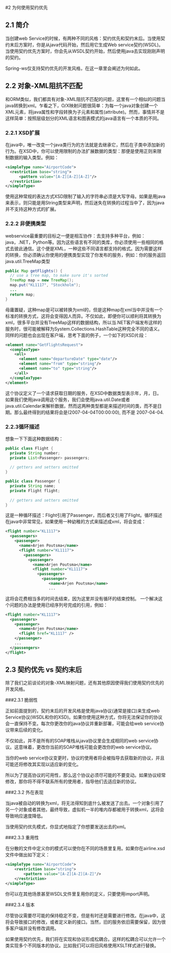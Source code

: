 #2 为何使用契约优先

## 2.1 简介

当创建web Service的时候，有两种不同的风格：契约优先和契约末后。当使用契约末后方案时，你是从java代码开始，然后用它生成Web service契约(WSDL)。当使用契约优先方案时，你会先从WSDL契约开始，然后使用java去实现刚刚声明的契约。

Spring-ws仅支持契约优先的开发风格，在这一章里会阐述为何如此。


## 2.2 对象-XML阻抗不匹配

和ORM类似，我们都具有对象-XML阻抗不匹配的问题，这里有一个相似的问题当java转换到xml。乍看之下，O/X映射问题很简单：为每一个java对象创建一个XML元素，将java属性和字段转换为子元素和属性(attribute)。然而，事情并不是这样简单：按照层级划分的XML语言和图表模式的java语言有一个本质的不同。


### 2.2.1 XSD扩展

在java中，唯一改变一个java类行为的方法就是去继承它，然后在子类中添加新的行为。在XSD中，你可以使用限制的办法扩展数据的类型：那便是使用正则来限制数据的输入类型。例如：

``` xml
<simpleType name="AirportCode">
  <restriction base="string">
      <pattern value="[A-Z][A-Z][A-Z]"/>
  </restriction>
</simpleType>
```

使用这种常规的表达方式XSD限制了输入的字符串必须是大写字母。如果是用java来表示，则只能是用String类型来声明，然后迷失在转换的过程当中了，因为java并不支持这种方式的扩展。


### 2.2.2 非便携类型

webservice最重要的目标之一便是相互协作：去支持多种平台，例如：java，.NET，Python等。因为这些语言有不同的类库，你必须使用一些相同的格式去彼此通信。这个便是XML，一种这些不同语言都支持的格式。因为需要这样的转换，你必须确认你使用的便携类型实现了你发布的服务，例如：你的服务返回java.util.TreeMap类型

``` java
public Map getFlights() {
  // use a tree map, to make sure it's sorted
  TreeMap map = new TreeMap();
  map.put("KL1117", "Stockholm");
  ...
  return map;
}
```

毋庸置疑，这种map是可以被转换为xml的，但是这种map在xml当中并没有一个标准的转换方式，这将会变得因人而异。不仅如此，即便你可以顺利将其转换为xml，很多平台并没有TreeMap这样的数据结构，所以当.NET客户端发布这样的服务时，很可能被解释为System.Collections.HashTable这种完全不同的语义。
同样的问题也会出现在客户端，思考下面的例子，一个如下的XSD片段：

``` xml
<element name="GetFlightsRequest">
  <complexType>
    <all>
      <element name="departureDate" type="date"/>
      <element name="from" type="string"/>
      <element name="to" type="string"/>
    </all>
  </complexType>
</element>
```

这个协议定义了一个请求获取日期的服务，在XSD中数据类型表示年，月，日。如果我们使用java调用这个服务，我们会使用java.util.Date或者java.util.Calendar来解析数据，然而这两种类型都是来描述时间的类，而不是日期。那么最终得到的结果将会是(2007-04-04T00:00:00), 而不是 2007-04-04.


### 2.2.3循环描述
想象一下下面这种数据结构：

``` java
public class Flight {
  private String number;
  private List<Passenger> passengers;
    
  // getters and setters omitted
}

public class Passenger {
  private String name;
  private Flight flight;
    
  // getters and setters omitted
}
```

这是一种循环描述：Flight引用了Passenger，而后者又引用了Flight。循环描述在java中非常常见，如果使用一种幼稚的方式来描述成xml，将会变成：

``` xml
<flight number="KL1117">
  <passengers>
    <passenger>
      <name>Arjen Poutsma</name>
      <flight number="KL1117">
        <passengers>
          <passenger>
            <name>Arjen Poutsma</name>
            <flight number="KL1117">
              <passengers>
                <passenger>
                   <name>Arjen Poutsma</name>
                   ...
```

这将会花费相当多的时间去结束，因为这里并没有循环的结束控制。
一个解决这个问题的办法是使用已经序列号完成的引用，例如：

``` xml
<flight number="KL1117">
  <passengers>
    <passenger>
      <name>Arjen Poutsma</name>
      <flight href="KL1117" />
    </passenger>
    ...
  </passengers>
</flight>
```

## 2.3 契约优先 vs 契约末后

除了我们之前谈论的对象-XML映射问题，还有其他原因使得我们使用契约优先的开发风格。

###2.3.1 脆弱性

正如前面提到的，契约末后的开发风格是使用java协议(通常是接口)来生成web Service协议(WSDL和你的XSD)。如果你使用这种方式，你将无法保证你的协议会一直保持不变。每次你更改你的java协议并重新部署，可能会给web service协议带来后续的变化。

不仅如此，并不是所有的SOAP堆栈从java协议里会生成相同的web service协议。这意味着，更改你当前的SOAP堆栈可能会更改你的web service协议。


当你的web service协议变更时，协议的使用者将会被指导去获取新的协议，并且可能还将修改其实现以适应新的变化。

所以为了提高协议的可用性，那么这个协议必须尽可能的不要变动。如果协议经常修改，那你将不得不联系所有的使用者，指导他们去适应新的协议。

###2.3.2 外在表现

当java被自动的转换为xml，将无法得知到底什么被发送了出去。一个对象引用了另一个对象或者其他，最终导致，虚拟机一半的堆内存都被用于转换xml，这将会导致响应速度降低。

当使用契约优先模式，你显式地指定了你想要发送出去的xml。

###2.3.3 重用性

在分散的文件中定义你的模式可以使你在不同的场景里复用。如果你在airline.xsd文件中做出如下定义：

``` xml
<simpleType name="AirportCode">
    <restriction base="string">
        <pattern value="[A-Z][A-Z][A-Z]"/>
    </restriction>
</simpleType>
```

你可以在其他场景甚至WSDL文件里复用你的定义，只要使用import声明。

###2.3.4 版本

尽管协议需要尽可能的保持稳定不变，但是有时还是需要进行修改。在java中，这将会导致接口的修改，或者定义新的接口。当然，旧的服务依旧需要保留，因为很多客户端并没有修改调用。

如果使用契约优先，我们将在实现和协议形成松耦合。这样的松耦合可以允许一个类实现多个不同版本的协议。比如我们可以将旧风格使用XSLT样式进行替换。

